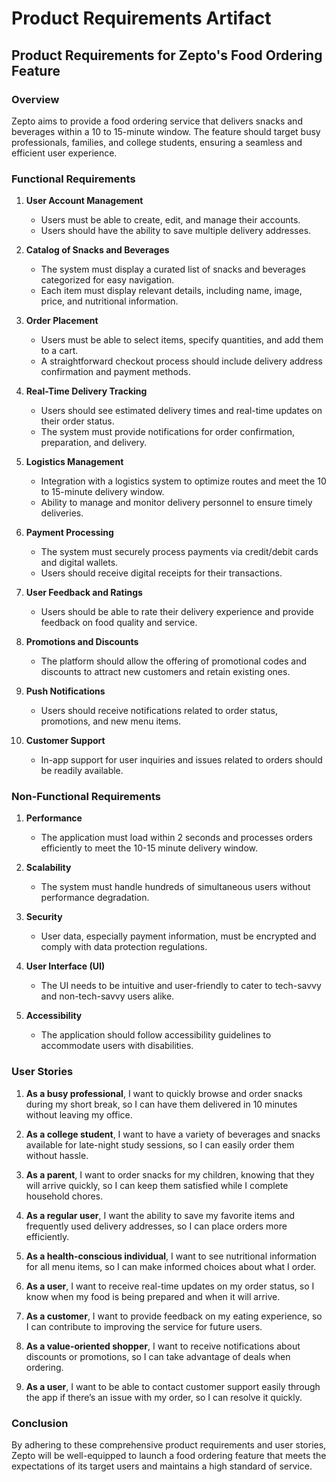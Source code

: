 # Product Requirements Artifact

## Product Requirements for Zepto's Food Ordering Feature

### Overview
Zepto aims to provide a food ordering service that delivers snacks and beverages within a 10 to 15-minute window. The feature should target busy professionals, families, and college students, ensuring a seamless and efficient user experience.

### Functional Requirements

1. **User Account Management**
   - Users must be able to create, edit, and manage their accounts.
   - Users should have the ability to save multiple delivery addresses.

2. **Catalog of Snacks and Beverages**
   - The system must display a curated list of snacks and beverages categorized for easy navigation.
   - Each item must display relevant details, including name, image, price, and nutritional information.

3. **Order Placement**
   - Users must be able to select items, specify quantities, and add them to a cart.
   - A straightforward checkout process should include delivery address confirmation and payment methods.

4. **Real-Time Delivery Tracking**
   - Users should see estimated delivery times and real-time updates on their order status.
   - The system must provide notifications for order confirmation, preparation, and delivery.

5. **Logistics Management**
   - Integration with a logistics system to optimize routes and meet the 10 to 15-minute delivery window.
   - Ability to manage and monitor delivery personnel to ensure timely deliveries.

6. **Payment Processing**
   - The system must securely process payments via credit/debit cards and digital wallets.
   - Users should receive digital receipts for their transactions.

7. **User Feedback and Ratings**
   - Users should be able to rate their delivery experience and provide feedback on food quality and service.

8. **Promotions and Discounts**
   - The platform should allow the offering of promotional codes and discounts to attract new customers and retain existing ones.

9. **Push Notifications**
   - Users should receive notifications related to order status, promotions, and new menu items.

10. **Customer Support**
    - In-app support for user inquiries and issues related to orders should be readily available.

### Non-Functional Requirements

1. **Performance**
   - The application must load within 2 seconds and processes orders efficiently to meet the 10-15 minute delivery window.

2. **Scalability**
   - The system must handle hundreds of simultaneous users without performance degradation.

3. **Security**
   - User data, especially payment information, must be encrypted and comply with data protection regulations.

4. **User Interface (UI)**
   - The UI needs to be intuitive and user-friendly to cater to tech-savvy and non-tech-savvy users alike.

5. **Accessibility**
   - The application should follow accessibility guidelines to accommodate users with disabilities.

### User Stories

1. **As a busy professional**, I want to quickly browse and order snacks during my short break, so I can have them delivered in 10 minutes without leaving my office.

2. **As a college student**, I want to have a variety of beverages and snacks available for late-night study sessions, so I can easily order them without hassle.

3. **As a parent**, I want to order snacks for my children, knowing that they will arrive quickly, so I can keep them satisfied while I complete household chores.

4. **As a regular user**, I want the ability to save my favorite items and frequently used delivery addresses, so I can place orders more efficiently.

5. **As a health-conscious individual**, I want to see nutritional information for all menu items, so I can make informed choices about what I order.

6. **As a user**, I want to receive real-time updates on my order status, so I know when my food is being prepared and when it will arrive.

7. **As a customer**, I want to provide feedback on my eating experience, so I can contribute to improving the service for future users.

8. **As a value-oriented shopper**, I want to receive notifications about discounts or promotions, so I can take advantage of deals when ordering.

9. **As a user**, I want to be able to contact customer support easily through the app if there’s an issue with my order, so I can resolve it quickly.

### Conclusion
By adhering to these comprehensive product requirements and user stories, Zepto will be well-equipped to launch a food ordering feature that meets the expectations of its target users and maintains a high standard of service.